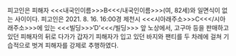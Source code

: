 피고인은 피해자 <<<내국인이름>>>B<<</내국인이름>>>(여, 82세)와 일면식이 없는 사이이다.
피고인은 2021. 8. 16. 16:00경 제천시 <<<시아래주소>>>C<<</시아래주소>>>에 있는 <<<빌딩>>>‘D'<<</빌딩>>> 앞 노상에서, 고구마 등을 판매하고 있던 피해자의 뒤로 다가가 갑자기 피해자가 입고 있던 바지와 팬티를 두 차례에 걸쳐 기습적으로 벗겨 피해자를 강제로 추행하였다.